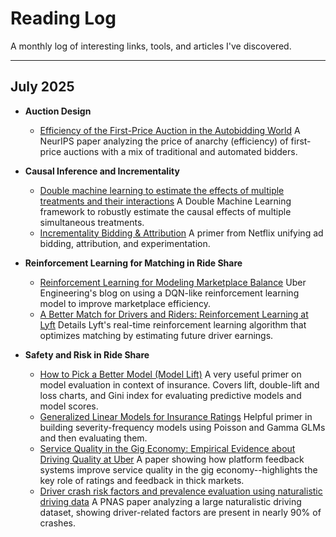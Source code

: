 # Reading Log

A monthly log of interesting links, tools, and articles I've discovered.

---

## July 2025

- **Auction Design**
  - [Efficiency of the First-Price Auction in the Autobidding World](https://proceedings.neurips.cc/paper_files/paper/2024/hash/fb6279dab0e9282261e43113-Abstract-Conference.html)
    A NeurIPS paper analyzing the price of anarchy (efficiency) of first-price auctions with a mix of traditional and automated bidders.
    
- **Causal Inference and Incrementality**
  - [Double machine learning to estimate the effects of multiple treatments and their interactions](https://arxiv.org/abs/2505.12617)
    A Double Machine Learning framework to robustly estimate the causal effects of multiple simultaneous treatments.
  - [Incrementality Bidding & Attribution](https://arxiv.org/abs/2208.12809)
    A primer from Netflix unifying ad bidding, attribution, and experimentation.
    
- **Reinforcement Learning for Matching in Ride Share**
  - [Reinforcement Learning for Modeling Marketplace Balance](https://www.uber.com/blog/reinforcement-learning-for-modeling-marketplace-balance/)
    Uber Engineering's blog on using a DQN-like reinforcement learning model to improve marketplace efficiency.
  - [A Better Match for Drivers and Riders: Reinforcement Learning at Lyft](https://pubsonline.informs.org/doi/10.1287/inte.2023.0083)
    Details Lyft's real-time reinforcement learning algorithm that optimizes matching by estimating future driver earnings.

- **Safety and Risk in Ride Share**
  - [How to Pick a Better Model (Model Lift)](https://www.casact.org/sites/default/files/presentation/rpm_2016_presentations_pm-lm-4.pdf)
    A very useful primer on model evaluation in context of insurance. Covers lift, double-lift and loss charts, and Gini index for evaluating predictive models and model scores.
  - [Generalized Linear Models for Insurance Ratings]( https://www.casact.org/sites/default/files/2021-01/05-Goldburd-Khare-Tevet.pdf)
    Helpful primer in building severity-frequency models using Poisson and Gamma GLMs and then evaluating them.
  - [Service Quality in the Gig Economy: Empirical Evidence about Driving Quality at Uber](https://www.gsb.stanford.edu/faculty-research/working-papers/service-quality-gig-economy-empirical-evidence-about-driving)
    A paper showing how platform feedback systems improve service quality in the gig economy--highlights the key role of ratings and feedback in thick markets.
  - [Driver crash risk factors and prevalence evaluation using naturalistic driving data](https://doi.org/10.1073/pnas.1513271113)
    A PNAS paper analyzing a large naturalistic driving dataset, showing driver-related factors are present in nearly 90% of crashes.
    




